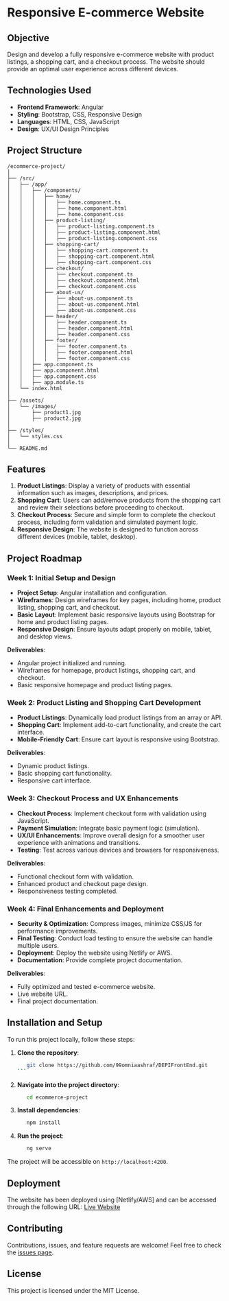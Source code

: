 # Responsive E-commerce Website

## Objective

Design and develop a fully responsive e-commerce website with product listings, a shopping cart, and a checkout process. The website should provide an optimal user experience across different devices.

## Technologies Used

- **Frontend Framework**: Angular
- **Styling**: Bootstrap, CSS, Responsive Design
- **Languages**: HTML, CSS, JavaScript
- **Design**: UX/UI Design Principles

## Project Structure

```
/ecommerce-project/
│
├── /src/
│   ├── /app/
│   │   ├── /components/
│   │   │   ├── home/
│   │   │   │   ├── home.component.ts
│   │   │   │   ├── home.component.html
│   │   │   │   ├── home.component.css
│   │   │   ├── product-listing/
│   │   │   │   ├── product-listing.component.ts
│   │   │   │   ├── product-listing.component.html
│   │   │   │   ├── product-listing.component.css
│   │   │   ├── shopping-cart/
│   │   │   │   ├── shopping-cart.component.ts
│   │   │   │   ├── shopping-cart.component.html
│   │   │   │   ├── shopping-cart.component.css
│   │   │   ├── checkout/
│   │   │   │   ├── checkout.component.ts
│   │   │   │   ├── checkout.component.html
│   │   │   │   ├── checkout.component.css
│   │   │   ├── about-us/
│   │   │   │   ├── about-us.component.ts
│   │   │   │   ├── about-us.component.html
│   │   │   │   ├── about-us.component.css
│   │   │   ├── header/
│   │   │   │   ├── header.component.ts
│   │   │   │   ├── header.component.html
│   │   │   │   ├── header.component.css
│   │   │   ├── footer/
│   │   │   │   ├── footer.component.ts
│   │   │   │   ├── footer.component.html
│   │   │   │   ├── footer.component.css
│   │   ├── app.component.ts
│   │   ├── app.component.html
│   │   ├── app.component.css
│   │   ├── app.module.ts
│   └── index.html
│
├── /assets/
│   └── /images/
│       ├── product1.jpg
│       ├── product2.jpg
│
├── /styles/
│   └── styles.css
│
└── README.md

```

## Features

1. **Product Listings**: Display a variety of products with essential information such as images, descriptions, and prices.
2. **Shopping Cart**: Users can add/remove products from the shopping cart and review their selections before proceeding to checkout.
3. **Checkout Process**: Secure and simple form to complete the checkout process, including form validation and simulated payment logic.
4. **Responsive Design**: The website is designed to function across different devices (mobile, tablet, desktop).

## Project Roadmap

### Week 1: Initial Setup and Design

- **Project Setup**: Angular installation and configuration.
- **Wireframes**: Design wireframes for key pages, including home, product listing, shopping cart, and checkout.
- **Basic Layout**: Implement basic responsive layouts using Bootstrap for home and product listing pages.
- **Responsive Design**: Ensure layouts adapt properly on mobile, tablet, and desktop views.

**Deliverables**:

- Angular project initialized and running.
- Wireframes for homepage, product listings, shopping cart, and checkout.
- Basic responsive homepage and product listing pages.

### Week 2: Product Listing and Shopping Cart Development

- **Product Listings**: Dynamically load product listings from an array or API.
- **Shopping Cart**: Implement add-to-cart functionality, and create the cart interface.
- **Mobile-Friendly Cart**: Ensure cart layout is responsive using Bootstrap.

**Deliverables**:

- Dynamic product listings.
- Basic shopping cart functionality.
- Responsive cart interface.

### Week 3: Checkout Process and UX Enhancements

- **Checkout Process**: Implement checkout form with validation using JavaScript.
- **Payment Simulation**: Integrate basic payment logic (simulation).
- **UX/UI Enhancements**: Improve overall design for a smoother user experience with animations and transitions.
- **Testing**: Test across various devices and browsers for responsiveness.

**Deliverables**:

- Functional checkout form with validation.
- Enhanced product and checkout page design.
- Responsiveness testing completed.

### Week 4: Final Enhancements and Deployment

- **Security & Optimization**: Compress images, minimize CSS/JS for performance improvements.
- **Final Testing**: Conduct load testing to ensure the website can handle multiple users.
- **Deployment**: Deploy the website using Netlify or AWS.
- **Documentation**: Provide complete project documentation.

**Deliverables**:

- Fully optimized and tested e-commerce website.
- Live website URL.
- Final project documentation.

## Installation and Setup

To run this project locally, follow these steps:

1. **Clone the repository**:

   ````bash
      git clone https://github.com/99omniaashraf/DEPIFrontEnd.git
   ```

2. **Navigate into the project directory**:
   ```bash
      cd ecommerce-project
   ```

3. **Install dependencies**:
   ```bash
      npm install
   ```

4. **Run the project**:
   ```bash
      ng serve
   ```
The project will be accessible on `http://localhost:4200`.

## Deployment
   The website has been deployed using [Netlify/AWS] and can be accessed through the following URL:
      [Live Website](http://example-ecommerce-site.com)

## Contributing
   Contributions, issues, and feature requests are welcome! Feel free to check the [issues page](https://github.com/username/ecommerce-project/issues).

## License
   This project is licensed under the MIT License.

   ````
